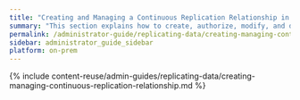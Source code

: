 ```yaml
---
title: "Creating and Managing a Continuous Replication Relationship in Qumulo Core"
summary: "This section explains how to create, authorize, modify, and delete a replication relationship by using the Qumulo Core Web UI."
permalink: /administrator-guide/replicating-data/creating-managing-continuous-replication-relationship.html
sidebar: administrator_guide_sidebar
platform: on-prem
---
```


{% include content-reuse/admin-guides/replicating-data/creating-managing-continuous-replication-relationship.md %}

